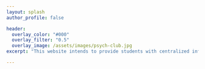 ```yaml
---
layout: splash
author_profile: false

header:
  overlay_color: "#000"
  overlay_filter: "0.5"
  overlay_image: /assets/images/psych-club.jpg
excerpt: "This website intends to provide students with centralized information about the psychology department, faculty, courses, and resources for professional development. This website contains resources for students looking for help with academics, internships, jobs, graduate school, and more."

---
```

